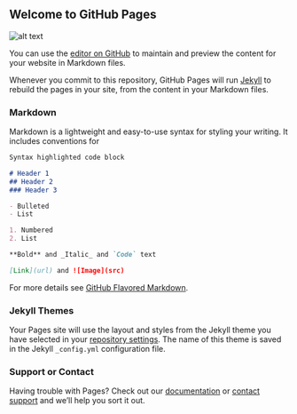 ## Welcome to GitHub Pages

![alt text](https://www.google.co.in/url?sa=i&source=images&cd=&ved=2ahUKEwjs_dDwtYzlAhVuILcAHUn1BTEQjRx6BAgBEAQ&url=https%3A%2F%2Fgfycat.com%2Flawfulscaredgilamonster&psig=AOvVaw0Ypys_ym72KuTaJtYMOphy&ust=1570615393642875)

You can use the [editor on GitHub](https://github.com/Sailendra-R-D/MY_WEB_SITE/edit/master/README.md) to maintain and preview the content for your website in Markdown files.

Whenever you commit to this repository, GitHub Pages will run [Jekyll](https://jekyllrb.com/) to rebuild the pages in your site, from the content in your Markdown files.

### Markdown

Markdown is a lightweight and easy-to-use syntax for styling your writing. It includes conventions for

```markdown
Syntax highlighted code block

# Header 1
## Header 2
### Header 3

- Bulleted
- List

1. Numbered
2. List

**Bold** and _Italic_ and `Code` text

[Link](url) and ![Image](src)
```

For more details see [GitHub Flavored Markdown](https://guides.github.com/features/mastering-markdown/).

### Jekyll Themes

Your Pages site will use the layout and styles from the Jekyll theme you have selected in your [repository settings](https://github.com/Sailendra-R-D/MY_WEB_SITE/settings). The name of this theme is saved in the Jekyll `_config.yml` configuration file.

### Support or Contact

Having trouble with Pages? Check out our [documentation](https://help.github.com/categories/github-pages-basics/) or [contact support](https://github.com/contact) and we’ll help you sort it out.
